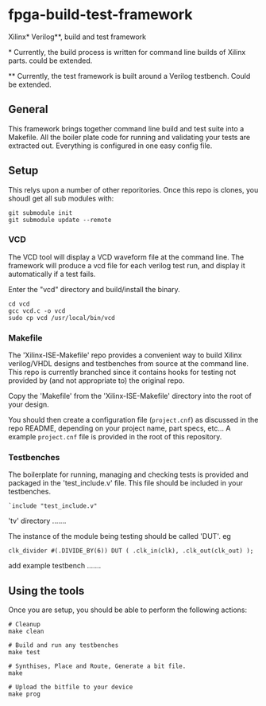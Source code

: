 # fpga-build-test-framework
Xilinx* Verilog**, build and test framework

 &#8291;* Currently, the build process is written for command line builds of Xilinx parts. could be extended.
 
 ** Currently, the test framework is built around a Verilog testbench. Could be extended.

## General

This framework brings together command line build and test suite into a Makefile.
All the boiler plate code for running and validating your tests are extracted out.
Everything is configured in one easy config file.

## Setup

This relys upon a number of other reporitories. Once this repo is clones, you shoudl get all sub modules with:

```
git submodule init
git submodule update --remote
```


### VCD
The VCD tool will display a VCD waveform file at the command line. The framework will produce a vcd file for each verilog test run, and display it automatically if a test fails.

Enter the "vcd" directory and build/install the binary.

```
cd vcd
gcc vcd.c -o vcd
sudo cp vcd /usr/local/bin/vcd
```


### Makefile
The 'Xilinx-ISE-Makefile' repo provides a convenient way to build Xilinx verilog/VHDL designs and testbenches from source at the command line. This repo is currently branched since it contains hooks for testing not provided by (and not appropriate to) the original repo.

Copy the 'Makefile' from the 'Xilinx-ISE-Makefile' directory into the root of your design.

You should then create a configuration file (`project.cnf`) as discussed in the repo README, depending on your project name, part specs, etc... A example `project.cnf` file is provided in the root of this repository.


### Testbenches
The boilerplate for running, managing and checking tests is provided and packaged in the 'test_include.v' file. This file should be included in your testbenches.

```
`include "test_include.v"
```

'tv' directory .......

The instance of the module being testing should be called 'DUT'. eg 
```
clk_divider #(.DIVIDE_BY(6)) DUT ( .clk_in(clk), .clk_out(clk_out) );
```

add example testbench .......


## Using the tools

Once you are setup, you should be able to perform the following actions:

```
# Cleanup
make clean

# Build and run any testbenches
make test

# Synthises, Place and Route, Generate a bit file.
make 

# Upload the bitfile to your device
make prog
```
